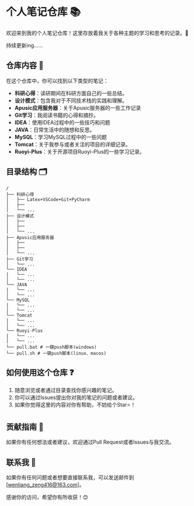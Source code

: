 

# 个人笔记仓库 📚

欢迎来到我的个人笔记仓库！这里存放着我关于各种主题的学习和思考的记录。🤔

持续更新ing......

## 仓库内容 📖

在这个仓库中，你可以找到以下类型的笔记：

- **科研心得**：读研期间在科研方面自己的一些总结。
- **设计模式**：包含我对于不同技术栈的实践和理解。
- **Apusic应用服务器**：关于Apusic服务器的一些工作记录
- **Git学习**：我阅读书籍的心得和摘抄。
- **IDEA**：使用IDEA过程中的一些技巧和问题
- **JAVA**：日常生活中的随想和反思。
- **MySQL**：学习MySQL过程中的一些问题
- **Tomcat**：关于我参与或者关注的项目的详细记录。
- **Ruoyi-Plus**：关于开源项目Ruoyi-Plus的一些学习记录。

## 目录结构 🗂

```plaintext
/
├── 科研心得
│   ├── Latex+VSCode+Git+PyCharm
│   ├── 
│   └── ...
├── 设计模式
│   ├── 
│   ├── 
│   └── ...
├── Apusic应用服务器
│   ├── 
│   ├── 
│   └── ...
├── Git学习
│   └── ...
└── IDEA
|   └── ...
│   └── ...
└── JAVA
|   └── ...
│   └── ...
└── MySQL
|   └── ...
│   └── ...
└── Tomcat
|   └── ...
│   └── ...
└── Ruoyi-Plus
|   └── ...
│   └── ...
└── pull.bat # 一键push脚本(windows)
└── pull.sh # 一键push脚本(linux、macos)
```

## 如何使用这个仓库 ❓

1. 随意浏览或者通过目录查找你感兴趣的笔记。
2. 你可以通过Issues提出你对我的笔记的问题或者建议。
3. 如果你觉得这里的内容对你有帮助，不妨给个Star⭐！

## 贡献指南 👋

如果你有任何想法或者建议，欢迎通过Pull Request或者Issues与我交流。

## 联系我 📩

如果你有任何问题或者想要直接联系我，可以发送邮件到 [wenliang_zeng416@163.com]。

感谢你的访问，希望你有所收获！😊
